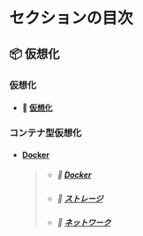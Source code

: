 # セクションの目次

## 📦 仮想化

### 仮想化

* #### 📖 [︎仮想化](https://hiroki-it.github.io/tech-notebook-mkdocs/virtualization/virtualization.html)

### コンテナ型仮想化

* #### <u>Docker</u>
  > * ##### 📖 [︎Docker](https://hiroki-it.github.io/tech-notebook-mkdocs/virtualization/virtualization_container_docker.html)
  > * ##### 📖 [ストレージ](https://hiroki-it.github.io/tech-notebook-mkdocs/virtualization/virtualization_container_docker_storage.html)
  > * ##### 📖 [ネットワーク](https://hiroki-it.github.io/tech-notebook-mkdocs/virtualization/virtualization_container_docker_network.html)

<br>
